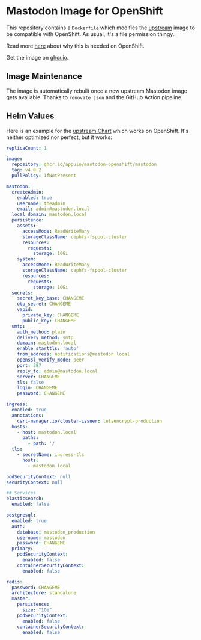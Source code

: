# Mastodon Image for OpenShift

This repository contains a `Dockerfile` which modifies the [upstream](https://hub.docker.com/r/tootsuite/mastodon) image to be compatible with OpenShift.
As usual, it's a file permission thingy.

Read more [here](https://docs.openshift.com/container-platform/4.11/openshift_images/create-images.html#images-create-guide-openshift_create-images) about why this is needed on OpenShift.

Get the image on [ghcr.io](https://github.com/appuio/mastodon-openshift/pkgs/container/mastodon-openshift%2Fmastodon).

## Image Maintenance

The image is automatically rebuilt once a new upstream Mastodon image gets available.
Thanks to `renovate.json` and the GitHub Action pipeline.

## Helm Values

Here is an example for the [upstream Chart](https://github.com/mastodon/mastodon/tree/main/chart) which works on OpenShift.
It's neither optimized nor perfect, but it works:

```yaml
replicaCount: 1

image:
  repository: ghcr.io/appuio/mastodon-openshift/mastodon
  tag: v4.0.2
  pullPolicy: IfNotPresent

mastodon:
  createAdmin:
    enabled: true
    username: theadmin
    email: admin@mastodon.local
  local_domain: mastodon.local
  persistence:
    assets:
      accessMode: ReadWriteMany
      storageClassName: cephfs-fspool-cluster
      resources:
        requests:
          storage: 10Gi
    system:
      accessMode: ReadWriteMany
      storageClassName: cephfs-fspool-cluster
      resources:
        requests:
          storage: 10Gi
  secrets:
    secret_key_base: CHANGEME
    otp_secret: CHANGEME
    vapid:
      private_key: CHANGEME
      public_key: CHANGEME
  smtp:
    auth_method: plain
    delivery_method: smtp
    domain: mastodon.local
    enable_starttls: 'auto'
    from_address: notifications@mastodon.local
    openssl_verify_mode: peer
    port: 587
    reply_to: admin@mastodon.local
    server: CHANGEME
    tls: false
    login: CHANGEME
    password: CHANGEME

ingress:
  enabled: true
  annotations:
    cert-manager.io/cluster-issuer: letsencrypt-production
  hosts:
    - host: mastodon.local
      paths:
        - path: '/'
  tls:
    - secretName: ingress-tls
      hosts:
        - mastodon.local

podSecurityContext: null
securityContext: null

## Services
elasticsearch:
  enabled: false

postgresql:
  enabled: true
  auth:
    database: mastodon_production
    username: mastodon
    password: CHANGEME
  primary:
    podSecurityContext:
      enabled: false
    containerSecurityContext:
      enabled: false

redis:
  password: CHANGEME
  architecture: standalone
  master:
    persistence:
      size: "1Gi"
    podSecurityContext:
      enabled: false
    containerSecurityContext:
      enabled: false
```
